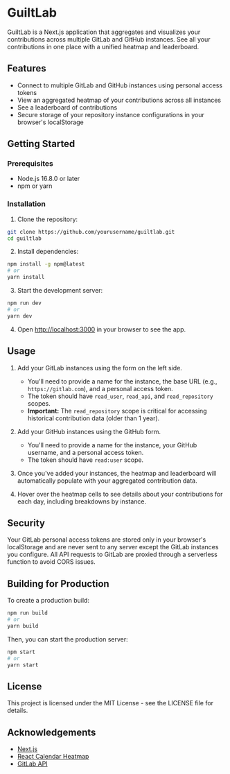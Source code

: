 # GuiltLab

GuiltLab is a Next.js application that aggregates and visualizes your contributions across multiple GitLab and GitHub instances. See all your contributions in one place with a unified heatmap and leaderboard.

## Features

- Connect to multiple GitLab and GitHub instances using personal access tokens
- View an aggregated heatmap of your contributions across all instances
- See a leaderboard of contributions
- Secure storage of your repository instance configurations in your browser's localStorage

## Getting Started

### Prerequisites

- Node.js 16.8.0 or later
- npm or yarn

### Installation

1. Clone the repository:

```bash
git clone https://github.com/yourusername/guiltlab.git
cd guiltlab
```

2. Install dependencies:

```bash
npm install -g npm@latest
# or
yarn install
```

3. Start the development server:

```bash
npm run dev
# or
yarn dev
```

4. Open [http://localhost:3000](http://localhost:3000) in your browser to see the app.

## Usage

1. Add your GitLab instances using the form on the left side.
   - You'll need to provide a name for the instance, the base URL (e.g., `https://gitlab.com`), and a personal access token.
   - The token should have `read_user`, `read_api`, and `read_repository` scopes.
   - **Important:** The `read_repository` scope is critical for accessing historical contribution data (older than 1 year).

2. Add your GitHub instances using the GitHub form.
   - You'll need to provide a name for the instance, your GitHub username, and a personal access token.
   - The token should have `read:user` scope.

3. Once you've added your instances, the heatmap and leaderboard will automatically populate with your aggregated contribution data.

4. Hover over the heatmap cells to see details about your contributions for each day, including breakdowns by instance.

## Security

Your GitLab personal access tokens are stored only in your browser's localStorage and are never sent to any server except the GitLab instances you configure. All API requests to GitLab are proxied through a serverless function to avoid CORS issues.

## Building for Production

To create a production build:

```bash
npm run build
# or
yarn build
```

Then, you can start the production server:

```bash
npm start
# or
yarn start
```

## License

This project is licensed under the MIT License - see the LICENSE file for details.

## Acknowledgements

- [Next.js](https://nextjs.org/)
- [React Calendar Heatmap](https://github.com/kevinsqi/react-calendar-heatmap)
- [GitLab API](https://docs.gitlab.com/ee/api/)
